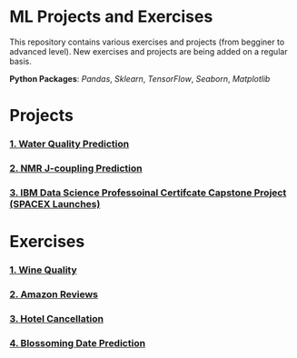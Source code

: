 # ML Projects and Exercises

This repository contains various exercises and projects (from begginer to advanced level). New exercises and projects are being added on a regular basis.

**Python Packages**: *Pandas*, *Sklearn*, *TensorFlow*, *Seaborn*, *Matplotlib*

# Projects

### [1. Water Quality Prediction](https://github.com/bzkarimi/ML-Projects/tree/main/water-quality)

### [2. NMR J-coupling Prediction](https://github.com/bzkarimi/ML-Projects/tree/main/nmr-coupling)

### [3. IBM Data Science Professoinal Certifcate Capstone Project (SPACEX Launches)](https://github.com/bzkarimi/ML-Projects/tree/main/nmr-coupling)


# Exercises

### [1. Wine Quality](https://github.com/bzkarimi/ML-Projects/tree/main/wine-quality)

### [2. Amazon Reviews](https://github.com/bzkarimi/ML-Projects/tree/main/amazon-reviews)

### [3. Hotel Cancellation](https://github.com/bzkarimi/ML-Projects/tree/main/hotel-cancellation)

### [4. Blossoming Date Prediction](https://github.com/bzkarimi/ML-Projects/tree/main/blossom)
